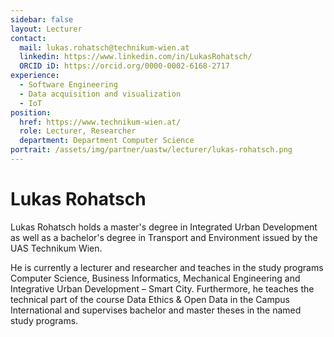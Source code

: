 ```yaml
---
sidebar: false
layout: Lecturer
contact:
  mail: lukas.rohatsch@technikum-wien.at
  linkedin: https://www.linkedin.com/in/LukasRohatsch/
  ORCID iD: https://orcid.org/0000-0002-6168-2717
experience:
  - Software Engineering
  - Data acquisition and visualization
  - IoT
position:
  href: https://www.technikum-wien.at/
  role: Lecturer, Researcher
  department: Department Computer Science
portrait: /assets/img/partner/uastw/lecturer/lukas-rohatsch.png
---
```


# Lukas Rohatsch

Lukas Rohatsch holds a master's degree in Integrated Urban Development as well as a bachelor's degree in Transport and Environment issued by the UAS Technikum Wien.

<!-- more -->

He is currently a lecturer and researcher and teaches in the study programs Computer Science, Business Informatics, Mechanical Engineering and Integrative Urban Development – Smart City. Furthermore, he teaches the technical part of the course Data Ethics & Open Data in the Campus International and supervises bachelor and master theses in the named study programs.
